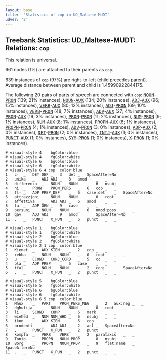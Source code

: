 ```yaml
---
layout: base
title:  'Statistics of cop in UD_Maltese-MUDT'
udver: '2'
---
```


## Treebank Statistics: UD_Maltese-MUDT: Relations: `cop`

This relation is universal.

661 nodes (1%) are attached to their parents as `cop`.

639 instances of `cop` (97%) are right-to-left (child precedes parent).
Average distance between parent and child is 1.45990922844175.

The following 20 pairs of parts of speech are connected with `cop`: <tt><a href="mt_mudt-pos-NOUN.html">NOUN</a></tt>-<tt><a href="mt_mudt-pos-PRON.html">PRON</a></tt> (139; 21% instances), <tt><a href="mt_mudt-pos-NOUN.html">NOUN</a></tt>-<tt><a href="mt_mudt-pos-AUX.html">AUX</a></tt> (134; 20% instances), <tt><a href="mt_mudt-pos-ADJ.html">ADJ</a></tt>-<tt><a href="mt_mudt-pos-AUX.html">AUX</a></tt> (96; 15% instances), <tt><a href="mt_mudt-pos-VERB.html">VERB</a></tt>-<tt><a href="mt_mudt-pos-AUX.html">AUX</a></tt> (80; 12% instances), <tt><a href="mt_mudt-pos-ADJ.html">ADJ</a></tt>-<tt><a href="mt_mudt-pos-PRON.html">PRON</a></tt> (69; 10% instances), <tt><a href="mt_mudt-pos-VERB.html">VERB</a></tt>-<tt><a href="mt_mudt-pos-PRON.html">PRON</a></tt> (48; 7% instances), <tt><a href="mt_mudt-pos-ADV.html">ADV</a></tt>-<tt><a href="mt_mudt-pos-AUX.html">AUX</a></tt> (27; 4% instances), <tt><a href="mt_mudt-pos-PRON.html">PRON</a></tt>-<tt><a href="mt_mudt-pos-AUX.html">AUX</a></tt> (19; 3% instances), <tt><a href="mt_mudt-pos-PRON.html">PRON</a></tt>-<tt><a href="mt_mudt-pos-PRON.html">PRON</a></tt> (11; 2% instances), <tt><a href="mt_mudt-pos-NUM.html">NUM</a></tt>-<tt><a href="mt_mudt-pos-PRON.html">PRON</a></tt> (9; 1% instances), <tt><a href="mt_mudt-pos-NUM.html">NUM</a></tt>-<tt><a href="mt_mudt-pos-AUX.html">AUX</a></tt> (8; 1% instances), <tt><a href="mt_mudt-pos-PROPN.html">PROPN</a></tt>-<tt><a href="mt_mudt-pos-AUX.html">AUX</a></tt> (6; 1% instances), <tt><a href="mt_mudt-pos-PROPN.html">PROPN</a></tt>-<tt><a href="mt_mudt-pos-PRON.html">PRON</a></tt> (4; 1% instances), <tt><a href="mt_mudt-pos-ADV.html">ADV</a></tt>-<tt><a href="mt_mudt-pos-PRON.html">PRON</a></tt> (3; 0% instances), <tt><a href="mt_mudt-pos-ADP.html">ADP</a></tt>-<tt><a href="mt_mudt-pos-AUX.html">AUX</a></tt> (2; 0% instances), <tt><a href="mt_mudt-pos-DET.html">DET</a></tt>-<tt><a href="mt_mudt-pos-PRON.html">PRON</a></tt> (2; 0% instances), <tt><a href="mt_mudt-pos-INTJ.html">INTJ</a></tt>-<tt><a href="mt_mudt-pos-AUX.html">AUX</a></tt> (1; 0% instances), <tt><a href="mt_mudt-pos-PUNCT.html">PUNCT</a></tt>-<tt><a href="mt_mudt-pos-AUX.html">AUX</a></tt> (1; 0% instances), <tt><a href="mt_mudt-pos-SYM.html">SYM</a></tt>-<tt><a href="mt_mudt-pos-PRON.html">PRON</a></tt> (1; 0% instances), <tt><a href="mt_mudt-pos-X.html">X</a></tt>-<tt><a href="mt_mudt-pos-PRON.html">PRON</a></tt> (1; 0% instances).


~~~ conllu
# visual-style 4	bgColor:blue
# visual-style 4	fgColor:white
# visual-style 6	bgColor:blue
# visual-style 6	fgColor:white
# visual-style 6 4 cop	color:blue
1	L-	_	DET	DEF	_	3	det	_	SpaceAfter=No
2	unika	_	ADJ	ADJ	_	3	amod	_	_
3	differenza	_	NOUN	NOUN	_	6	nsubj	_	_
4	hi	_	PRON	PRON_PERS	_	6	cop	_	_
5	fl-	_	ADP	PREP_DEF	_	6	case:det	_	SpaceAfter=No
6	attrazzjoni	_	NOUN	NOUN	_	0	root	_	_
7	affettiva	_	ADJ	ADJ	_	6	amod	_	_
8	ta'	_	ADP	GEN	_	9	case	_	_
9	persuni	_	NOUN	NOUN	_	6	nmod:poss	_	_
10	gay	_	ADJ	ADJ	_	9	amod	_	SpaceAfter=No
11	.	_	PUNCT	X_PUN	_	6	punct	_	_

~~~


~~~ conllu
# visual-style 1	bgColor:blue
# visual-style 1	fgColor:white
# visual-style 2	bgColor:blue
# visual-style 2	fgColor:white
# visual-style 2 1 cop	color:blue
1	Kienet	_	AUX	KIEN	_	2	cop	_	_
2	xebba	_	NOUN	NOUN	_	0	root	_	_
3	u	_	CCONJ	CONJ_CORD	_	5	cc	_	_
4	bla	_	ADP	PREP	_	5	case	_	_
5	tfal	_	NOUN	NOUN	_	2	conj	_	SpaceAfter=No
6	.	_	PUNCT	X_PUN	_	2	punct	_	_

~~~


~~~ conllu
# visual-style 5	bgColor:blue
# visual-style 5	fgColor:white
# visual-style 6	bgColor:blue
# visual-style 6	fgColor:white
# visual-style 6 5 cop	color:blue
1	Mhux	_	PART	PRON_PERS_NEG	_	2	aux:neg	_	_
2	dgħufija	_	NOUN	NOUN	_	0	root	_	_
3	li	_	SCONJ	COMP	_	6	mark	_	_
4	wieħed	_	NUM	NUM_WHD	_	6	nsubj	_	_
5	ikun	_	AUX	KIEN	_	6	cop	_	_
6	prudenti	_	ADJ	ADJ	_	2	acl	_	SpaceAfter=No
7	,	_	PUNCT	X_PUN	_	2	punct	_	_
8	kompla	_	VERB	VERB	_	2	parataxis	_	_
9	Tonio	_	PROPN	NOUN_PROP	_	8	nsubj	_	_
10	Borg	_	PROPN	NOUN_PROP	_	9	flat:name	_	SpaceAfter=No
11	.	_	PUNCT	X_PUN	_	2	punct	_	_

~~~


